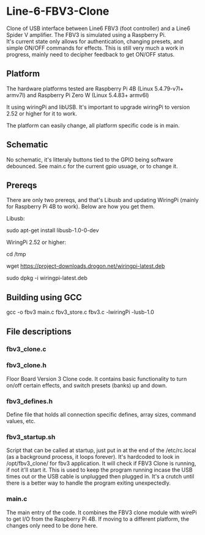 # Line-6-FBV3-Clone
Clone of USB interface between Line6 FBV3 (foot controller) and a Line6 Spider V amplifier. 
The FBV3 is simulated using a Raspberry Pi.  
It's current state only allows for authentication, changing presets, and simple ON/OFF commands for effects. 
This is still very much a work in progress, mainly need to decipher feedback to get ON/OFF status.

## Platform
The hardware platforms tested are Raspberry Pi 4B (Linux 5.4.79-v7l+ armv7l) and Raspberry Pi Zero W (Linux 5.4.83+ armv6l)

It using wiringPi and libUSB.  It's important to upgrade wiringPi to version 2.52 or higher for it to work.

The platform can easily change, all platform specific code is in main. 

## Schematic 
No schematic, it's litteraly buttons tied to the GPIO being software debounced.  See main.c for the current gpio usuage, or to change it.

## Prereqs
There are only two prereqs, and that's Libusb and updating WiringPi (mainly for Raspberry Pi 4B to work). Below are how you get them.

Libusb: 

sudo apt-get install libusb-1.0-0-dev

WiringPi 2.52 or higher:

cd /tmp

wget https://project-downloads.drogon.net/wiringpi-latest.deb

sudo dpkg -i wiringpi-latest.deb

## Building using GCC
gcc -o fbv3 main.c fbv3_store.c fbv3.c -lwiringPi -lusb-1.0

## File descriptions
### fbv3_clone.c
### fbv3_clone.h
Floor Board Version 3 Clone code.
It contains basic functionality to turn on/off certain effects, and switch presets (banks) up and down.

### fbv3_defines.h
Define file that holds all connection specific defines, array sizes, command values, etc.

### fbv3_startup.sh
Script that can be called at startup, just put in at the end of the /etc/rc.local (as a background process, it loops forever).
It's hardcoded to look in /opt/fbv3_clone/ for fbv3 application.
It will check if FBV3 Clone is running, if not it'll start it.
This is used to keep the program running incase the USB times out or the USB cable is unplugged then plugged in.
It's a crutch until there is a better way to handle the program exiting unexpectedly.  

### main.c
The main entry of the code.  It combines the FBV3 clone module with wirePi to get I/O from the Raspberry Pi 4B.
If moving to a different platform, the changes only need to be done here.







